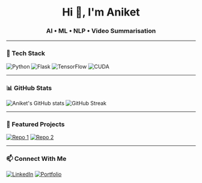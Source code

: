 <h1 align="center">Hi 👋, I'm Aniket</h1>
<h3 align="center">AI • ML • NLP • Video Summarisation</h3>

---

### 🚀 Tech Stack
![Python](https://img.shields.io/badge/Python-3.10-blue)
![Flask](https://img.shields.io/badge/Flask-Web-orange)
![TensorFlow](https://img.shields.io/badge/TensorFlow-ML-green)
![CUDA](https://img.shields.io/badge/CUDA-GPU-yellow)

---

### 📊 GitHub Stats
![Aniket's GitHub stats](https://github-readme-stats.vercel.app/api?username=Aniketkrish1&show_icons=true)
![GitHub Streak](https://github-readme-streak-stats.herokuapp.com/?user=Aniketkrish1)

---

### 🌟 Featured Projects
[![Repo 1](https://github-readme-stats.vercel.app/api/pin/?username=Aniketkrish1&repo=Personalized-AI-Model)](https://github.com/Aniketkrish1/Personalized-AI-Model)
[![Repo 2](https://github-readme-stats.vercel.app/api/pin/?username=Aniketkrish1&repo=3D-Motion-Analysis-for-Sports)](https://github.com/Aniketkrish1/3D-Motion-Analysis-for-Sports)

---

### 📫 Connect With Me
[![LinkedIn](https://img.shields.io/badge/LinkedIn-Profile-blue)](https://linkedin.com/in/aniketpatil11)
[![Portfolio](https://img.shields.io/badge/Portfolio-Site-green)](https://Aniketkrish1.github.io)
